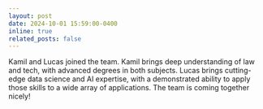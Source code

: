 ```yaml
---
layout: post
date: 2024-10-01 15:59:00-0400
inline: true
related_posts: false
---
```


Kamil and Lucas joined the team. Kamil brings deep understanding of law and tech, with advanced degrees in both subjects. Lucas brings cutting-edge data science and AI expertise, with a demonstrated ability to apply those skills to a wide array of applications. The team is coming together nicely!
